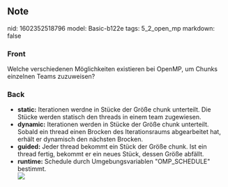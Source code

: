 ## Note
nid: 1602352518796
model: Basic-b122e
tags: 5_2_open_mp
markdown: false

### Front
Welche verschiedenen Möglichkeiten existieren bei OpenMP, um Chunks einzelnen Teams zuzuweisen?

### Back
<ul>
<li>
<div><strong>static:</strong> Iterationen werdne in Stücke der Größe chunk unterteilt. Die Stücke werden statisch den threads in einem team zugewiesen.</div>
</li>
<li>
<div><strong>dynamic:</strong> Iterationen werden in Stücke der Größe chunk unterteilt. Sobald ein thread einen Brocken des Iterationsraums abgearbeitet hat, erhält er dynamisch den nächsten Brocken.</div>
</li>
<li>
<div><strong>guided:</strong> Jeder thread bekommt ein Stück der Größe chunk. Ist ein thread fertig, bekommt er ein neues Stück, dessen Größe abfällt.</div>
</li>
<li>
<div><strong>runtime:</strong> Schedule durch Umgebungsvariablen "OMP_SCHEDULE" bestimmt.</div>
<div><img src="paste-f7b574f2d69242d9fd41ed9aa62fce8bd548ef28.jpg">
</div>
</li></ul>
